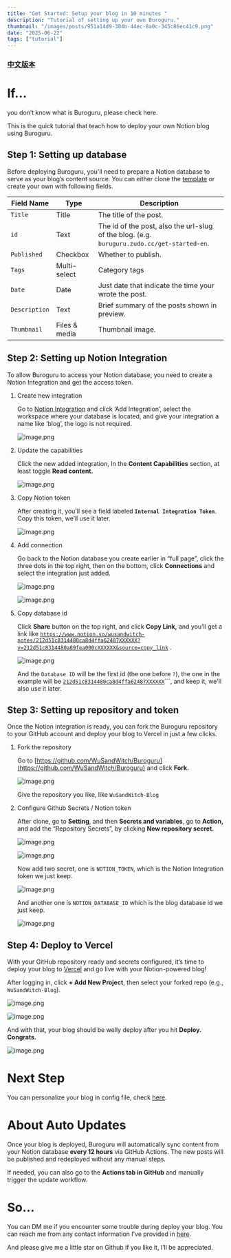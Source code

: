 ```yaml
---
title: "Get Started: Setup your blog in 10 minutes "
description: "Tutorial of setting up your own Buroguru."
thumbnail: "/images/posts/951a14d9-304b-44ec-8a0c-345c86ec41c9.png"
date: "2025-06-22"
tags: ["tutorial"]
---
```


### [中文版本](https://buroguru.zudo.cc/posts/get-started-zh)


# If…


you don’t know what is Buroguru, please check here.


This is the quick tutorial that teach how to deploy your own Notion blog using Buroguru.


## Step 1: Setting up database


Before deploying Buroguru, you'll need to prepare a Notion database to serve as your blog’s content source. You can either clone the [template](/21ad51c831448068b621f3b5def5dd2d) or create your own with following fields.


| Field Name    | Type          | Description                                                                                 |
| ------------- | ------------- | ------------------------------------------------------------------------------------------- |
| `Title`       | Title         | The title of the post.                                                                      |
| `id`          | Text          | The id of the post, also the url-slug of the blog. (e.g. `buruguru.zudo.cc/get-started-en`. |
| `Published`   | Checkbox      | Whether to publish.                                                                         |
| `Tags`        | Multi-select  | Category tags                                                                               |
| `Date`        | Date          | Just date that indicate the time your wrote the post.                                       |
| `Description` | Text          | Brief summary of the posts shown in preview.                                                |
| `Thumbnail`   | Files & media | Thumbnail image.                                                                            |


## Step 2: Setting up Notion Integration


To allow Buroguru to access your Notion database, you need to create a Notion Integration and get the access token.

1. Create new integration

	Go to [Notion Integration](https://www.notion.so/profile/integrations) and click ‘Add Integration’, select the workspace where your database is located, and give your integration a name like ‘blog’, the logo is not required.


	![image.png](/images/posts/5821c9fa-d32c-4fc0-aaca-849ce9242a48.png)

2. Update the capabilities

	Click the new added integration, In the **Content Capabilities** section, at least toggle **Read content.**


	![image.png](/images/posts/e4afdcca-76a7-412b-aa5c-c2491b6ded30.png)

3. Copy Notion token

	After creating it, you’ll see a field labeled **`Internal Integration Token`**. Copy this token, we’ll use it later.


	![image.png](/images/posts/0c2fbd08-abe4-41aa-a2ad-2b8a16083389.png)

4. Add connection

	Go back to the Notion database you create earlier in “full page”, click the three dots in the top right, then on the bottom, click **Connections** and select the integration just added.


	![image.png](/images/posts/c392984c-a88d-4cf1-be2d-943b4eafd94e.png)


	![image.png](/images/posts/e8bfbfe2-69fb-4a96-b746-8b476ddd684c.png)

5. Copy database id

	Click **Share** button on the top right, and click **Copy Link,** and you’ll get a link like [`https://www.notion.so/wusandwitch-notes/212d51c8314480ca8d4ffa62487XXXXXX?v=212d51c8314480a89fea000cXXXXXX&source=copy_link`](https://www.notion.so/wusandwitch-notes/212d51c8314480ca8d4ffa624873e734?v=212d51c8314480a89fea000c43f4e73f) .


	![image.png](/images/posts/d8abe072-7999-42f7-8c86-84b78c65b1b9.png)


	And the `Database ID` will be the first id (the one before `?`), the one in the example will be  [`212d51c8314480ca8d4ffa62487XXXXXX`](https://www.notion.so/wusandwitch-notes/212d51c8314480ca8d4ffa624873e734?v=212d51c8314480a89fea000c43f4e73f)```, and keep it, we'll also use it later.


## Step 3: Setting up repository and token


Once the Notion integration is ready, you can fork the Buroguru repository to your GitHub account and deploy your blog to Vercel in just a few clicks.

1. Fork the repository

	Go to [https://github.com/WuSandWitch/Buroguru](https://github.com/WuSandWitch/Buroguru) and click **Fork.**


	![image.png](/images/posts/615461e0-5169-455e-8cd7-6a09675beaf4.png)


	Give the repository you like, like `WuSandWitch-Blog`

2. Configure Github Secrets /  Notion token

	After clone, go to **Setting**, and then **Secrets and variables**, go to **Action,** and add the “Repository Secrets”, by clicking **New repository secret.**


	![image.png](/images/posts/e7c9b19f-e921-4132-bdd7-85bf9c0c1af7.png)


	![image.png](/images/posts/fcaef4ed-4c5b-4a3b-ae5b-302532507990.png)


	Now add two secret, one is `NOTION_TOKEN`, which is the Notion Integration token we just keep.


	![image.png](/images/posts/bb22a476-aa18-4758-a8e8-44b335c48107.png)


	And another one is `NOTION_DATABASE_ID` which is the blog database id we just keep.


	![image.png](/images/posts/3ea2b162-cc41-4b07-bccd-dcde2bebb9db.png)


## Step 4: Deploy to Vercel


With your GitHub repository ready and secrets configured, it’s time to deploy your blog to [Vercel](https://vercel.com/) and go live with your Notion-powered blog!


After logging in, click **+ Add New Project**, then select your forked repo (e.g., `WuSandWitch-Blog`).


![image.png](/images/posts/0ded34f3-6514-4d26-aaec-fb8b6fc1f60e.png)


![image.png](/images/posts/5504c362-b54d-4a46-9b73-70ec1ce4c6dc.png)


And with that, your blog should be welly deploy after you hit **Deploy. Congrats.**


![image.png](/images/posts/808db4a7-83c8-4742-8712-2cf0ad056c66.png)


# Next Step


You can personalize your blog in config file, check [here](https://buroguru.zudo.cc/posts/config-guide-en).


# About Auto Updates


Once your blog is deployed, Buroguru will automatically sync content from your Notion database **every 12 hours** via GitHub Actions. The new posts will be published and redeployed without any manual steps.


If needed, you can also go to the **Actions tab in GitHub** and manually trigger the update workflow.


# So…


You can DM me if you encounter some trouble during deploy your blog. You can reach me from any contact information I’ve provided in [here](https://wusandwitch.zudo.cc/).


And please give me a little star on Github if you like it, I’ll be appreciated.

